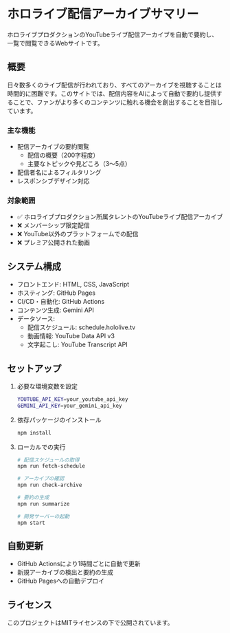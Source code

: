 # ホロライブ配信アーカイブサマリー

ホロライブプロダクションのYouTubeライブ配信アーカイブを自動で要約し、一覧で閲覧できるWebサイトです。

## 概要

日々数多くのライブ配信が行われており、すべてのアーカイブを視聴することは時間的に困難です。このサイトでは、配信内容をAIによって自動で要約し提供することで、ファンがより多くのコンテンツに触れる機会を創出することを目指しています。

### 主な機能

- 配信アーカイブの要約閲覧
  - 配信の概要（200字程度）
  - 主要なトピックや見どころ（3〜5点）
- 配信者名によるフィルタリング
- レスポンシブデザイン対応

### 対象範囲

- ✅ ホロライブプロダクション所属タレントのYouTubeライブ配信アーカイブ
- ❌ メンバーシップ限定配信
- ❌ YouTube以外のプラットフォームでの配信
- ❌ プレミア公開された動画

## システム構成

- フロントエンド: HTML, CSS, JavaScript
- ホスティング: GitHub Pages
- CI/CD・自動化: GitHub Actions
- コンテンツ生成: Gemini API
- データソース:
  - 配信スケジュール: schedule.hololive.tv
  - 動画情報: YouTube Data API v3
  - 文字起こし: YouTube Transcript API

## セットアップ

1. 必要な環境変数を設定

    ```bash
    YOUTUBE_API_KEY=your_youtube_api_key
    GEMINI_API_KEY=your_gemini_api_key
    ```

2. 依存パッケージのインストール

    ```bash
    npm install
    ```

3. ローカルでの実行

    ```bash
    # 配信スケジュールの取得
    npm run fetch-schedule

    # アーカイブの確認
    npm run check-archive

    # 要約の生成
    npm run summarize

    # 開発サーバーの起動
    npm start
    ```

## 自動更新

- GitHub Actionsにより1時間ごとに自動で更新
- 新規アーカイブの検出と要約の生成
- GitHub Pagesへの自動デプロイ

## ライセンス

このプロジェクトはMITライセンスの下で公開されています。
